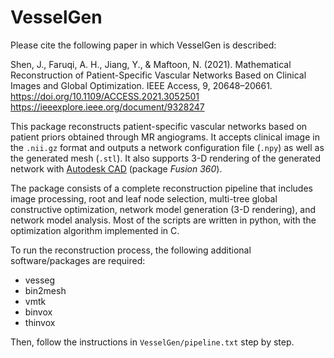 # VesselGen

Please cite the following paper in which VesselGen is described:

Shen, J., Faruqi, A. H., Jiang, Y., & Maftoon, N. (2021). Mathematical Reconstruction of Patient-Specific Vascular Networks Based on Clinical Images and Global Optimization. IEEE Access, 9, 20648–20661. 
https://doi.org/10.1109/ACCESS.2021.3052501
https://ieeexplore.ieee.org/document/9328247 

This package reconstructs patient-specific vascular networks based on patient priors obtained through MR angiograms. It accepts clinical image in the `.nii.gz` format and outputs a network configuration file (`.npy`) as well as the generated mesh (`.stl`). It also supports 3-D rendering of the generated network with [Autodesk CAD](https://www.autodesk.in/) (package *Fusion 360*).

The package consists of a complete reconstruction pipeline that includes image processing, root and leaf node selection, multi-tree global constructive optimization, network model generation (3-D rendering), and network model analysis. Most of the scripts are written in python, with the optimization algorithm implemented in C.

To run the reconstruction process, the following additional software/packages are required:
* vesseg
* bin2mesh
* vmtk
* binvox
* thinvox

Then, follow the instructions in `VesselGen/pipeline.txt` step by step.
